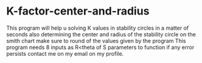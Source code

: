 # K-factor-center-and-radius
This program will help u solving K values in stability circles in a matter of seconds also determining the center and radius of the stability circle on the smith chart make sure to round of the values given by the program
This program needs 8 inputs as R<theta of S parameters to function 
if any error persists contact me on my email on my profile.

